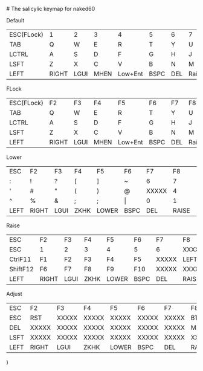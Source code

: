 #&nbsp;The&nbsp;salicylic&nbsp;keymap&nbsp;for&nbsp;naked60

Default<br>
<table>
<tr>
<td>ESC(FLock)</td>
<td>1</td>
<td>2</td>
<td>3</td>
<td>4</td>
<td>5</td>
<td>6</td>
<td>7</td>
<td>8</td>
<td>9</td>
<td>0</td>
<td>BSPC</td>
</tr><tr>
<td>TAB</td>
<td>Q</td>
<td>W</td>
<td>E</td>
<td>R</td>
<td>T</td>
<td>Y</td>
<td>U</td>
<td>I</td>
<td>O</td>
<td>P</td>
<td>[</td>
</tr><tr>
<td>LCTRL</td>
<td>A</td>
<td>S</td>
<td>D</td>
<td>F</td>
<td>G</td>
<td>H</td>
<td>J</td>
<td>K</td>
<td>L</td>
<td>-</td>
<td>]</td>
</tr><tr>
<td>LSFT</td>
<td>Z</td>
<td>X</td>
<td>C</td>
<td>V</td>
<td>B</td>
<td>N</td>
<td>M</td>
<td>,</td>
<td>.</td>
<td>/</td>
<td>\</td>
</tr><tr>
<td>LEFT</td>
<td>RIGHT</td>
<td>LGUI</td>
<td>MHEN</td>
<td>Low+Ent</td>
<td>BSPC</td>
<td>DEL</td>
<td>Rai+SPC</td>
<td>HENK</td>
<td>LALT</td>
<td>UP</td>
<td>DOWN</td>
</tr>
</table>


FLock<br>
<table>
<tr>
<td>ESC(FLock)</td>
<td>F2</td>
<td>F3</td>
<td>F4</td>
<td>F5</td>
<td>F6</td>
<td>F7</td>
<td>F8</td>
<td>F9</td>
<td>F10</td>
<td>F11</td>
<td>F12</td>
</tr><tr>
<td>TAB</td>
<td>Q</td>
<td>W</td>
<td>E</td>
<td>R</td>
<td>T</td>
<td>Y</td>
<td>U</td>
<td>I</td>
<td>O</td>
<td>P</td>
<td>[</td>
</tr><tr>
<td>LCTRL</td>
<td>A</td>
<td>S</td>
<td>D</td>
<td>F</td>
<td>G</td>
<td>H</td>
<td>J</td>
<td>K</td>
<td>L</td>
<td>-</td>
<td>]</td>
</tr><tr>
<td>LSFT</td>
<td>Z</td>
<td>X</td>
<td>C</td>
<td>V</td>
<td>B</td>
<td>N</td>
<td>M</td>
<td>,</td>
<td>.</td>
<td>/</td>
<td>\</td>
</tr><tr>
<td>LEFT</td>
<td>RIGHT</td>
<td>LGUI</td>
<td>MHEN</td>
<td>Low+Ent</td>
<td>BSPC</td>
<td>DEL</td>
<td>Rai+SPC</td>
<td>HENK</td>
<td>LALT</td>
<td>UP</td>
<td>DOWN</td>
</tr>
</table>


Lower<br>
<table>
<tr>
<td>ESC</td>
<td>F2</td>
<td>F3</td>
<td>F4</td>
<td>F5</td>
<td>F6</td>
<td>F7</td>
<td>F8</td>
<td>F9</td>
<td>F10</td>
<td>F11</td>
<td>F12</td>
</tr><tr>
<td>:</td>
<td>!</td>
<td>?</td>
<td>[</td>
<td>]</td>
<td>~</td>
<td>6</td>
<td>7</td>
<td>8</td>
<td>9</td>
<td>*</td>
<td>/</td>
</tr><tr>
<td>'</td>
<td>#</td>
<td>"</td>
<td>(</td>
<td>)</td>
<td>@</td>
<td>XXXXX</td>
<td>4</td>
<td>5</td>
<td>6</td>
<td>-</td>
<td>=</td>
</tr><tr>
<td>^</td>
<td>%</td>
<td>&</td>
<td>;</td>
<td>;</td>
<td>|</td>
<td>0</td>
<td>1</td>
<td>2</td>
<td>3</td>
<td>+</td>
<td>ENT</td>
</tr><tr>
<td>LEFT</td>
<td>RIGHT</td>
<td>LGUI</td>
<td>ZKHK</td>
<td>LOWER</td>
<td>BSPC</td>
<td>DEL</td>
<td>RAISE</td>
<td>0</td>
<td>DOT</td>
<td>UP</td>
<td>DOWN</td>
</tr>
</table>


Raise<br>
<table>
<tr>
<td>ESC</td>
<td>F2</td>
<td>F3</td>
<td>F4</td>
<td>F5</td>
<td>F6</td>
<td>F7</td>
<td>F8</td>
<td>F9</td>
<td>F10</td>
<td>F11</td>
<td>F12</td>
</tr><tr>
<td>ESC</td>
<td>1</td>
<td>2</td>
<td>3</td>
<td>4</td>
<td>5</td>
<td>6</td>
<td>XXXXX</td>
<td>UP</td>
<td>XXXXX</td>
<td>PGUP</td>
<td>BSPC</td>
</tr><tr>
<td>CtrlF11</td>
<td>F1</td>
<td>F2</td>
<td>F3</td>
<td>F4</td>
<td>F5</td>
<td>XXXXX</td>
<td>LEFT</td>
<td>DOWN</td>
<td>RIGHT</td>
<td>LSFT</td>
<td>ENT</td>
</tr><tr>
<td>ShiftF12</td>
<td>F6</td>
<td>F7</td>
<td>F8</td>
<td>F9</td>
<td>F10</td>
<td>XXXXX</td>
<td>XXXXX</td>
<td>XXXXX</td>
<td>XXXXX</td>
<td>PGDN</td>
<td>XXXXX</td>
</tr><tr>
<td>LEFT</td>
<td>RIGHT</td>
<td>LGUI</td>
<td>ZKHK</td>
<td>LOWER</td>
<td>BSPC</td>
<td>DEL</td>
<td>RAISE</td>
<td>0</td>
<td>DOT</td>
<td>UP</td>
<td>DOWN</td>
</tr>
</table>


Adjust<br>
<table>
<tr>
<td>ESC</td>
<td>F2</td>
<td>F3</td>
<td>F4</td>
<td>F5</td>
<td>F6</td>
<td>F7</td>
<td>F8</td>
<td>F9</td>
<td>F10</td>
<td>F11</td>
<td>F12</td>
</tr><tr>
<td>ESC</td>
<td>RST</td>
<td>XXXXX</td>
<td>XXXXX</td>
<td>XXXXX</td>
<td>XXXXX</td>
<td>XXXXX</td>
<td>BTN1</td>
<td>MS_U</td>
<td>BTN2</td>
<td>XXXXX</td>
<td>Alt+PSCR</td>
</tr><tr>
<td>DEL</td>
<td>XXXXX</td>
<td>XXXXX</td>
<td>XXXXX</td>
<td>XXXXX</td>
<td>XXXXX</td>
<td>XXXXX</td>
<td>MS_L</td>
<td>MS_D</td>
<td>MS_R</td>
<td>XXXXX</td>
<td>PSCR</td>
</tr><tr>
<td>LSFT</td>
<td>XXXXX</td>
<td>XXXXX</td>
<td>XXXXX</td>
<td>XXXXX</td>
<td>XXXXX</td>
<td>XXXXX</td>
<td>XXXXX</td>
<td>XXXXX</td>
<td>XXXXX</td>
<td>XXXXX</td>
<td>C+A+D</td>
</tr><tr>
<td>LEFT</td>
<td>RIGHT</td>
<td>LGUI</td>
<td>ZKHK</td>
<td>LOWER</td>
<td>BSPC</td>
<td>DEL</td>
<td>RAISE</td>
<td>0</td>
<td>DOT</td>
<td>UP</td>
<td>DOWN</td>
</tr>
</table>

)